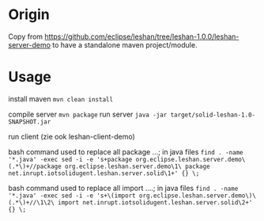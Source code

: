 # Origin

Copy from https://github.com/eclipse/leshan/tree/leshan-1.0.0/leshan-server-demo
to have a standalone maven project/module.


# Usage

install maven
`mvn clean install`

compile server
`mvn package`
run server
`java -jar target/solid-leshan-1.0-SNAPSHOT.jar`

run client (zie ook leshan-client-demo)


bash command used to replace all package ...; in java files
`find . -name '*.java' -exec sed -i -e 's+package org.eclipse.leshan.server.demo\(.*\)+//package org.eclipse.leshan.server.demo\1\
package net.inrupt.iotsolidugent.leshan.server.solid\1+' {} \;`

bash command used to replace all import ....; in java files
`find . -name '*.java' -exec sed -i -e 's+\(import org.eclipse.leshan.server.demo\)\(.*\)+//\1\2\
import net.inrupt.iotsolidugent.leshan.server.solid\2+' {} \;`

